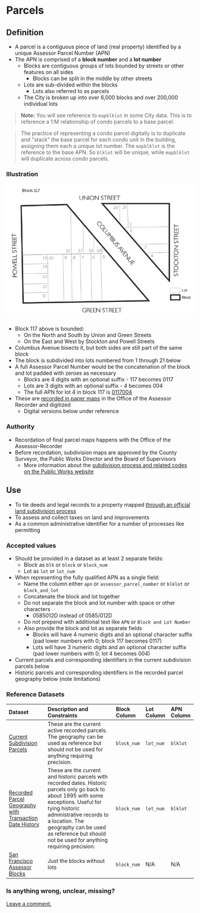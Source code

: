 # Parcels

## Definition

* A parcel is a contiguous piece of land \(real property\) identified by a unique Assessor Parcel Number \(APN\)
* The APN is comprised of a **block number** and a **lot number**
  * Blocks are contiguous groups of lots bounded by streets or other features on all sides
    * Blocks can be split in the middle by other streets
  * Lots are sub-divided within the blocks
    * Lots also referred to as parcels
  * The City is broken up into over 6,000 blocks and over 200,000 individual lots

> **Note:** You will see reference to `mapblklot` in some City data. This is to reference a 1:M relationship of condo parcels to a base parcel. 

> The practice of representing a condo parcel digitally is to duplicate and "stack" the base parcel for each condo unit in the building, assigning them each a unique lot number. The `mapblklot` is the reference to the base APN. So `blklot` will be unique, while `mapblklot` will duplicate across condo parcels.

### Illustration

![Image illustrating the relationship of lots to blocks](/assets/block_lots.png)

* Block 117 above is bounded:
  * On the North and South by Union and Green Streets
  * On the East and West by Stockton and Powell Streets
* Columbus Avenue bisects it, but both sides are still part of the same block
* The block is subdivided into lots numbered from 1 through 21 below
* A full Assessor Parcel Number would be the concatenation of the block and lot padded with zeroes as necessary
  * Blocks are 4 digits with an optional suffix - 117 becomes 0117
  * Lots are 3 digits with an optional suffix - 4 becomes 004
  * The full APN for lot 4 in block 117 is [0117004](http://propertymap.sfplanning.org?search=0117004)
* These are [recorded in paper maps](http://sfplanninggis.org/BlockBooks/AssessorBlock0117.pdf) in the Office of the Assessor Recorder and digitized
  * Digital versions below under reference

### Authority

* Recordation of final parcel maps happens with the Office of the Assessor-Recorder 
* Before recordation, subdivision maps are approved by the County Surveyor, the Public Works Director and the Board of Supervisors
  * More information about the [subdivision process and related codes on the Public Works website](http://sfpublicworks.org/services/subdivisions-and-mapping)

## Use

* To tie deeds and legal records to a property mapped [through an official land subdivision process](http://sfpublicworks.org/services/subdivisions-and-mapping)
* To assess and collect taxes on land and improvements 
* As a common administrative identifier for a number of processes like permitting

### Accepted values

* Should be provided in a dataset as at least 2 separate fields:
  * Block as `blk` or `block` or `block_num`
  * Lot as `lot` or `lot_num`
* When representing the fully qualified APN as a single field:
  * Name the column either `apn` or `assessor_parcel_number` or `blklot` or `block_and_lot`
  * Concatenate the block and lot together
  * Do not separate the block and lot number with space or other characters
    * 0585012D instead of 0585/012D
  * Do not prepend with additional text like `APN` or `Block and Lot Number`
  * Also provide the block and lot as separate fields
    * Blocks will have 4 numeric digits and an optional character suffix (pad lower numbers with 0; block 117 becomes 0117)
    * Lots will have 3 numeric digits and an optional character suffix (pad lower numbers with 0; lot 4 becomes 004)
* Current parcels and corresponding identifiers in the current subdivision parcels below
* Historic parcels and corresponding identifiers in the recorded parcel geography below \(note limitations\)

### Reference Datasets

| Dataset | Description and Constraints | Block Column | Lot Column | APN Column |
| :--- | :--- | :--- | :--- | :--- |
| [Current Subdivision Parcels](https://data.sfgov.org/Geographic-Locations-and-Boundaries/Subdivision-Parcels-aka-City-Lots-/45et-ht7c) | These are the current active recorded parcels. The geography can be used as reference but should not be used for anything requiring precision. | `block_num` | `lot_num` | `blklot` |
| [Recorded Parcel Geography with Transaction Date History](https://data.sfgov.org/Geographic-Locations-and-Boundaries/Recorded-Parcel-Geography-with-Transaction-Date-Hi/3iun-6we5) | These are the current and historic parcels with recorded dates. Historic parcels only go back to about 1995 with some exceptions. Useful for tying historic administrative records to a location. The geography can be used as reference but should not be used for anything requiring precision. | `block_num` | `lot_num` | `blklot` |
| [San Francisco Assessor Blocks](https://data.sfgov.org/Geographic-Locations-and-Boundaries/San-Francisco-Assessor-Blocks/ndp2-nsue) | Just the blocks without lots | `block_num` | N/A | N/A |

### Is anything wrong, unclear, missing?

[Leave a comment.](https://github.com/DataSF/draft-publishing-standards/issues/new?title=Comment:Parcels&body=Comment:Parcels)

